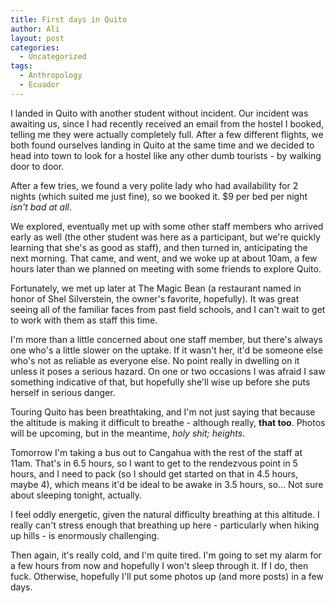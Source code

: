 ```yaml
---
title: First days in Quito
author: Ali
layout: post
categories:
  - Uncategorized
tags:
  - Anthropology
  - Ecuador
---
```

I landed in Quito with another student without incident. Our incident was awaiting us, since I had recently received an email from the hostel I booked, telling me they were actually completely full. After a few different flights, we both found ourselves landing in Quito at the same time and we decided to head into town to look for a hostel like any other dumb tourists - by walking door to door. 

After a few tries, we found a very polite lady who had availability for 2 nights (which suited me just fine), so we booked it. $9 per bed per night *isn't bad at all*.

We explored, eventually met up with some other staff members who arrived early as well (the other student was here as a participant, but we're quickly learning that she's as good as staff), and then turned in, anticipating the next morning. That came, and went, and we woke up at about 10am, a few hours later than we planned on meeting with some friends to explore Quito.

Fortunately, we met up later at The Magic Bean (a restaurant named in honor of Shel Silverstein, the owner's favorite, hopefully). It was great seeing all of the familiar faces from past field schools, and I can't wait to get to work with them as staff this time.

I'm more than a little concerned about one staff member, but there's always one who's a little slower on the uptake. If it wasn't her, it'd be someone else who's not as reliable as everyone else. No point really in dwelling on it unless it poses a serious hazard. On one or two occasions I was afraid I saw something indicative of that, but hopefully she'll wise up before she puts herself in serious danger.

Touring Quito has been breathtaking, and I'm not just saying that because the altitude is making it difficult to breathe - although really, **that too**. Photos will be upcoming, but in the meantime, *holy shit; heights*.

Tomorrow I'm taking a bus out to Cangahua with the rest of the staff at 11am. That's in 6.5 hours, so I want to get to the rendezvous point in 5 hours, and I need to pack (so I should get started on that in 4.5 hours, maybe 4), which means it'd be ideal to be awake in 3.5 hours, so... Not sure about sleeping tonight, actually.

I feel oddly energetic, given the natural difficulty breathing at this altitude. I really can't stress enough that breathing up here - particularly when hiking up hills - is enormously challenging.

Then again, it's really cold, and I'm quite tired. I'm going to set my alarm for a few hours from now and hopefully I won't sleep through it. If I do, then fuck. Otherwise, hopefully I'll put some photos up (and more posts) in a few days.